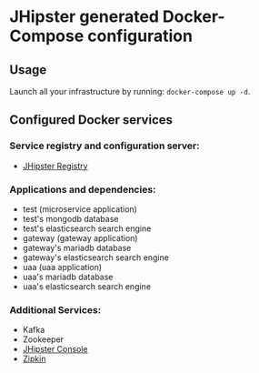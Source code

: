 # JHipster generated Docker-Compose configuration

## Usage

Launch all your infrastructure by running: `docker-compose up -d`.

## Configured Docker services

### Service registry and configuration server:

- [JHipster Registry](http://localhost:8761)

### Applications and dependencies:

- test (microservice application)
- test's mongodb database
- test's elasticsearch search engine
- gateway (gateway application)
- gateway's mariadb database
- gateway's elasticsearch search engine
- uaa (uaa application)
- uaa's mariadb database
- uaa's elasticsearch search engine

### Additional Services:

- Kafka
- Zookeeper
- [JHipster Console](http://localhost:5601)
- [Zipkin](http://localhost:9411)
